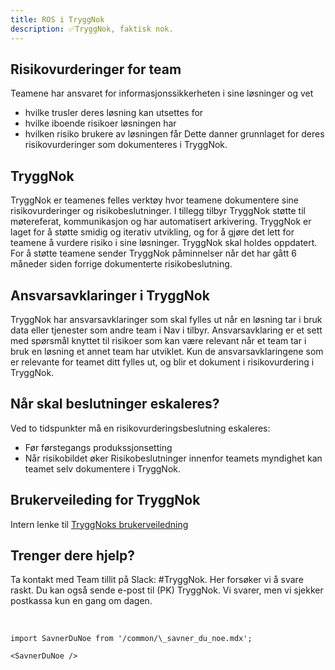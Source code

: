 ```yaml
---
title: ROS i TryggNok
description: ✅TryggNok, faktisk nok.
---
```


## Risikovurderinger for team

Teamene har ansvaret for informasjonssikkerheten i sine løsninger og vet

- hvilke trusler deres løsning kan utsettes for
- hvilke iboende risikoer løsningen har
- hvilken risiko brukere av løsningen får
  Dette danner grunnlaget for deres risikovurderinger som dokumenteres i TryggNok.

## TryggNok

TryggNok er teamenes felles verktøy hvor teamene dokumentere sine risikovurderinger og risikobeslutninger. I tillegg tilbyr TryggNok støtte til møtereferat, kommunikasjon og har automatisert arkivering.
TryggNok er laget for å støtte smidig og iterativ utvikling, og for å gjøre det lett for teamene å vurdere risiko i sine løsninger.
TryggNok skal holdes oppdatert. For å støtte teamene sender TryggNok påminnelser når det har gått 6 måneder siden forrige dokumenterte risikobeslutning.

## Ansvarsavklaringer i TryggNok

TryggNok har ansvarsavklaringer som skal fylles ut når en løsning tar i bruk data eller tjenester som andre team i Nav i tilbyr. Ansvarsavklaring er et sett med spørsmål knyttet til risikoer som kan være relevant når et team tar i bruk en løsning et annet team har utviklet.
Kun de ansvarsavklaringene som er relevante for teamet ditt fylles ut, og blir et dokument i risikovurdering i TryggNok.

## Når skal beslutninger eskaleres?

Ved to tidspunkter må en risikovurderingsbeslutning eskaleres:

- Før førstegangs produkssjonsetting
- Når risikobildet øker
  Risikobeslutninger innenfor teamets myndighet kan teamet selv dokumentere i TryggNok.

## Brukerveileding for TryggNok

Intern lenke til [TryggNoks brukerveiledning](https://navno.sharepoint.com/sites/intranett-it/SitePages/Skal-du-bruke-TryggNok-for-f%C3%B8rste-gang-.aspx)

## Trenger dere hjelp?

Ta kontakt med Team tillit på Slack: #TryggNok. Her forsøker vi å svare raskt.
Du kan også sende e-post til (PK) TryggNok. Vi svarer, men vi sjekker postkassa kun en gang om dagen.

<br />

```mdx-code-block
import SavnerDuNoe from '/common/\_savner_du_noe.mdx';

<SavnerDuNoe />
```
